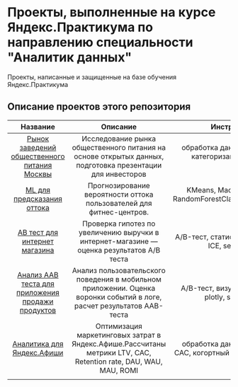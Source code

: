 # Проекты, выполненные на курсе Яндекс.Практикума по направлению специальности "Аналитик данных"
Проекты, написанные и защищенные на базе обучения Яндекс.Практикума

## Описание проектов этого репозитория
|Название                   |Описание                                                                              |Инструменты и библиотеки    |
|:-------------------------:|:------------------------------------------------------------------------------------:|:--------------------------:|
| [Рынок заведений общественного питания Москвы](https://github.com/Barbarachi/Practicum_projects/tree/main/%D0%A0%D1%8B%D0%BD%D0%BE%D0%BA%20%D0%B7%D0%B0%D0%B2%D0%B5%D0%B4%D0%B5%D0%BD%D0%B8%D0%B9%20%D0%BE%D0%B1%D1%89%D0%B5%D1%81%D1%82%D0%B2%D0%B5%D0%BD%D0%BD%D0%BE%D0%B3%D0%BE%20%D0%BF%D0%B8%D1%82%D0%B0%D0%BD%D0%B8%D1%8F%20%D0%9C%D0%BE%D1%81%D0%BA%D0%B2%D1%8B)|Исследование рынка общественного питания на основе открытых данных, подготовка презентации для инвесторов|обработка данных,seaborn, matplotlib, numpy, категоризация, scatterplot, API, парсинг, BeautifulSoup|
| [ML для предсказания оттока](https://github.com/Barbarachi/Practicum_projects/tree/main/ML%20%D0%B4%D0%BB%D1%8F%20%D0%BF%D1%80%D0%B5%D0%B4%D1%81%D0%BA%D0%B0%D0%B7%D0%B0%D0%BD%D0%B8%D1%8F%20%D0%BE%D1%82%D1%82%D0%BE%D0%BA%D0%B0) |Прогнозирование вероятности оттока пользователей для фитнес-центров.|KMeans, Machine Learning, дендрограмма, RandomForestClassifier,LogisticRegression,seaborn, matplotlib, numpy |
| [АВ тест для интернет магазина](https://github.com/Barbarachi/Practicum_projects/tree/main/%D0%90%D0%92%20%D1%82%D0%B5%D1%81%D1%82%20%D0%B4%D0%BB%D1%8F%20%D0%B8%D0%BD%D1%82%D0%B5%D1%80%D0%BD%D0%B5%D1%82%20%D0%BC%D0%B0%D0%B3%D0%B0%D0%B7%D0%B8%D0%BD%D0%B0)| Проверка гипотез по увеличению выручки в интернет-магазине — оценка результатов A/B теста|A/B-тест, статистический тест, фреймворк, RICE, ICE, seaborn, matplotlib, numpy|
| [Анализ AAB теста для приложения продажи продуктов](https://github.com/Barbarachi/Practicum_projects/tree/main/%D0%90%D0%BD%D0%B0%D0%BB%D0%B8%D0%B7%20AAB%20%D1%82%D0%B5%D1%81%D1%82%D0%B0%20%D0%B4%D0%BB%D1%8F%20%D0%BF%D1%80%D0%B8%D0%BB%D0%BE%D0%B6%D0%B5%D0%BD%D0%B8%D1%8F%20%D0%BF%D1%80%D0%BE%D0%B4%D0%B0%D0%B6%D0%B8%20%D0%BF%D1%80%D0%BE%D0%B4%D1%83%D0%BA%D1%82%D0%BE%D0%B2)|Анализ пользовательского поведения в мобильном приложении. Оценка воронки событий в логе, расчет результатов ААВ-теста|A/B-тест, визуализация, статистический тест, plotly, seaborn, matplotlib, numpy|
|[Аналитика для Яндекс.Афиши](https://github.com/Barbarachi/Practicum_projects/tree/main/%D0%90%D0%BD%D0%B0%D0%BB%D0%B8%D1%82%D0%B8%D0%BA%D0%B0%20%D0%B4%D0%BB%D1%8F%20%D0%AF%D0%BD%D0%B4%D0%B5%D0%BA%D1%81.%D0%90%D1%84%D0%B8%D1%88%D0%B8)|Оптимизация маркетинговых затрат в Яндекс.Афише.Рассчитаны метрики LTV, CAC, Retention rate, DAU, WAU, MAU, ROMI|обработка данных, статистический тест, LTV, CAC, когортный анализ,seaborn, matplotlib, numpy|
||||
